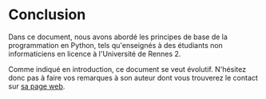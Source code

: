# Conclusion

Dans ce document, nous avons abordé les principes de base de la programmation en Python, tels qu'enseignés à des étudiants non informaticiens en licence à l'Université de Rennes 2.

Comme indiqué en introduction, ce document se veut évolutif.
N'hésitez donc pas à faire vos remarques à son auteur dont vous trouverez le contact sur [sa page web](https://rtavenar.github.io/).
